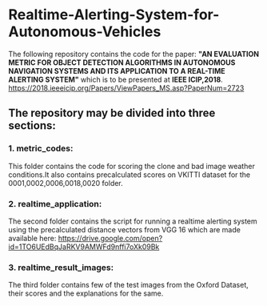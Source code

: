 # Realtime-Alerting-System-for-Autonomous-Vehicles
The following repository contains the code for the paper: **"AN EVALUATION METRIC FOR OBJECT DETECTION ALGORITHMS IN AUTONOMOUS NAVIGATION SYSTEMS AND ITS APPLICATION TO A REAL-TIME ALERTING SYSTEM"** which is to be presented at **IEEE ICIP,2018**. https://2018.ieeeicip.org/Papers/ViewPapers_MS.asp?PaperNum=2723

## The repository may be divided into three sections:
### 1. metric_codes:
This folder contains the code for scoring the clone and bad image weather conditions.It also contains precalculated scores on VKITTI dataset for the 0001,0002,0006,0018,0020 folder.

### 2. realtime_application: 
The second folder contains the script for running a realtime alerting system using the precalculated distance vectors from VGG 16 which are made available here:
https://drive.google.com/open?id=1TO6UEdBqJaRKV9AMWFd9nffi7oXk09Bk

### 3. realtime_result_images:
The third folder contains few of the test images from the Oxford Dataset, their scores and the explanations for the same.

